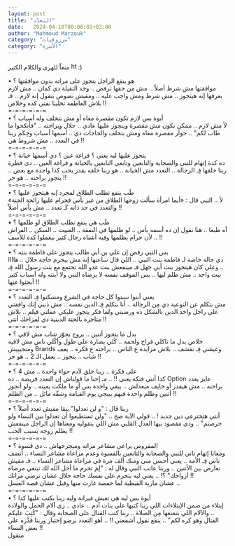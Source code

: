 ```yaml
---
layout: post
title: "التعدّد"
date:   2024-04-10T00:00:01+03:00
author: "Mahmoud Marzouk"
category: "مرزوقيات"
category: "الأسرة"
---
```



منعاّ للهرى والكلام الكتير
<img src="media/image1.png" style="width:0.16667in;height:0.16667in"
alt="https://static.xx.fbcdn.net/images/emoji.php/v9/ta5/1.5/16/1f642.png?_nc_eui2=AeH6zYLsKCWneaLhnW5WXvfViysbdC_J2eR4fKXYC2QPM_QcVIpMBGBiHRqThVbkKCAhjCvy41rEudEA3IbEN3MJQhoZsbzTimw2-d-gm6JBQw" />:)

• هو ينفع الراجل يتجوز على مراته بدون موافقتها
؟  
موافقتها مش شرط أصلاّ .. مش من حقها ترفض .. وخد التقيلة
دي كمان .. مش لازم يعرفها إنه هيتجوز .. مش شرط ومش واجب عليه .. ومفيش
نصوص بتقول إنه لازم .. فـ بلاش العاطفة تخلينا نفتي كده وخلاص !!  
=-=-=-=-=-=  
• أيوة بس لازم تكون مقصرة معاه أو مش بتخلف وله أسباب
؟  
لأ مش لازم .. ممكن تكون مش مقصرة ويتجوز عليها عادي ..
حلال وبراحته .. "فأنكحوا ما طاب لكم" .. حوار
مقصرة معاه ومش بتخلف والحاجات دي .. أسمها أسباب وحِكَم ربنا في التعدد ..
مش شروط هي !!  
=-=-=-=-=-=  
• يتجوز عليها ليه يعني ؟ فراغة عين ؟ دي أسمها خيانة
؟  
ده كدة إتهام للنبي والصحابة والتابعين وتابعي التابعين
بالخيانة و فراغة العين .. دي فطرة ربنا خلقها فِـ الرجالة .. التعدد مش
الخيانة .. هو ربنا خلقه يقدر يحب كذا واحدة مع بعض .. يتجوز براحته .. هو
حر !!  
=-=-=-=-=-=  
• طَب ينفع تطلب الطلاق لمجرد إنه هيتجوز عليها ؟  
لأ .. النبي قال : «أيما امرأة سألت زوجها الطلاق من غير
بأس فحرام عليها رائحة الجنة» والتعدد في حد ذاته كَـ تعدد .. مش بأس
أصلاّ !!  
=-=-=-=-=-=  
• طَب هي ينفع تطلب الطلاق لو ظلمها ؟  
آه طبعا .. هنا نقول إن ده أسمه بأس .. لو ظلمها في النفقة
.. المبيت .. السكن .. الفراش .. لأن حرام يظلمها
وفيه أشباه رجال كتير بيعملوا كدة للأسف !!  
=-=-=-=-=-=  
• بس النبي رفض إن علي بن أبي طالب يتجوز على فاطمة بنته
؟  
دي حالة خاصة لـ فاطمة بنت النبي .. اللي قال ساعتها إنه
مش بيحرم حاجة حلال .. هاااا .. وعلي كان هيتجوز بنت أبي جهل فـ مينفعش بنت
عدو الله تجتمع مع بنت رسول الله فِـ بيت واحد .. مش ظلم ليها .. بس الموقف
نفسه لا يرضاه النبي ولا أبنته وله أسباب كتير أبحثوا عنها !!  
=-=-=-=-=-=  
• يعني أنتوا سبتوا كل حاجة في الشرع ومسكتوا فِـ التعدد
؟  
مش بتكلم عن النوعية دي مِن الرجالة .. أنا بتكلم فِـ الدين
نفسه .. مش ذنبي إنك وافقتي على راجل واخد الدين بالشكل ده ورضيتي ولما فكر
يتجوز عليكي عملتي فيلم .. بلاش متاجرة بالحتة الدينية دي لمزاجك
أنتي !!  
=-=-=-=-=-=  
• بدل ما يتجوز أتنين .. يروح يجوّز شاب مش لاقي ؟  
خلاص بدل ما تاكلي فراخ ولحمة .. كُلي بصارة على طول وأكّلي
ناس مش لاقية ومتجيبيش Brands وعيشي فِـ تقشف ..
بلاش مزايدة ع الناس .. براحته ع فكرة .. يعف شاب
.. يتجوز .. يعمل الـ 2 .. هو حر !!  
=-=-=-=-=-=  
• على فكرة .. ربنا خلق لآدم حواء واحدة .. مش 4
؟  
كدا أنتي فتكة يعني !! .. مـ إحنا ما قولناش إن التعدد
فريضة .. ده Option عايز يعدد براحته .. مش هيقدر
أو خايف ميعدلش .. يبقي واحدة بس أو ما ملكت يمينه .. ولو أتجوز أتنين وظلم
واحدة فيهم بييجي يوم القيامة وشقّه مائل .. من
الظلم !!  
=-=-=-=-=-=  
• ربنا قال : "و لن تعدلوا" يبقا مفيش تعدد أصلاّ
؟  
أنتي هتخترعي دين جديد ! .. قولي الآية صح .. "ولن
تستطيعوا أن تعدلوا بين النساء ولو حرصتم" .. ودي مقصود بيها العدل القلبي
مش اللي بتقوليه ومعناها إن الراجل مينفعش يظلم زوجة بسبب الحب !!  
=-=-=-=-=-=  
• المفروض يراعي مشاعر مراته وميجرحهاش .. دي قسوة
؟  
ومعانا إتهام تاني للنبي والصحابة والتابعين بالقسوة وعدم
مراعاة مشاعر النساء .. أنضف ناس فِـ الأمة .. يعني أحسن مني ومنك ألف مرة
في مراعاة مشاعر النساء .. فـ مفيش تعارض بين الأتنين .. وربنا عاتب النبي
وقال له : "لِمَ تحرم ما أحل الله لك تبتغي مرضاة
أزواجك" ؟! .. يعني ليه بتحرم على نفسك حاجة حلال عشان ترضي مراتك
!!  
عشان مارية القبطية لما حفصة غارت منها وقيل عشان قصة
العسل ..  
=-=-=-=-=-=  
• أيوة بس ليه هي تعيش غيرانة وليه ربنا يكتب عليها كدا
؟  
إبتلاء من ضمن الإبتلاءات اللي ربنا كتبها على بنات آدم ..
عادي .. زي آلام الحمل والولادة .. والآلام اللي بتمنعها مِن الصلاة .. ربنا
كتب القتال على الصحابة وقال : "كُتِبَ عليكم القتال وهو كره لكم" .. ينفع
نقول أشمعنى !! .. أهو التعدد برضو إختبار وربنا قدَّره على بعض
النساء !!  
منقول

